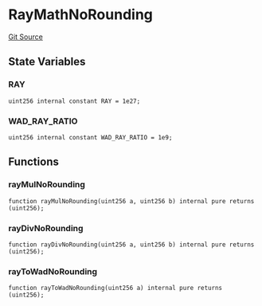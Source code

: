 # RayMathNoRounding
[Git Source](https://github.com/larrythecucumber321/protocol/blob/77d337b8595ba96d069ded321419b36a61984170/contracts/plugins/assets/aave/RayMathNoRounding.sol)


## State Variables
### RAY

```solidity
uint256 internal constant RAY = 1e27;
```


### WAD_RAY_RATIO

```solidity
uint256 internal constant WAD_RAY_RATIO = 1e9;
```


## Functions
### rayMulNoRounding


```solidity
function rayMulNoRounding(uint256 a, uint256 b) internal pure returns (uint256);
```

### rayDivNoRounding


```solidity
function rayDivNoRounding(uint256 a, uint256 b) internal pure returns (uint256);
```

### rayToWadNoRounding


```solidity
function rayToWadNoRounding(uint256 a) internal pure returns (uint256);
```

